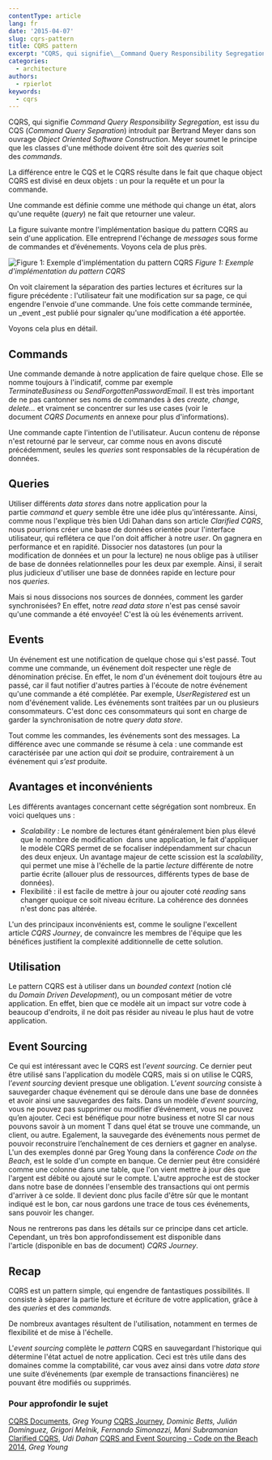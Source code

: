 ```yaml
---
contentType: article
lang: fr
date: '2015-04-07'
slug: cqrs-pattern
title: CQRS pattern
excerpt: "CQRS, qui signifie\__Command Query Responsibility Segregation_, est issu du CQS (_Command Query Separation_) introduit par Bertrand Meyer dans son ouvrage\__Object Oriented Software Construction_. Meyer soumet le principe que les classes d'une méthode doivent être soit des\__queries_ soit des\__commands_."
categories:
  - architecture
authors:
  - rpierlot
keywords:
  - cqrs
---
```



CQRS, qui signifie _Command Query Responsibility Segregation_, est issu du CQS (_Command Query Separation_) introduit par Bertrand Meyer dans son ouvrage _Object Oriented Software Construction_. Meyer soumet le principe que les classes d'une méthode doivent être soit des _queries_ soit des _commands_.

La différence entre le CQS et le CQRS résulte dans le fait que chaque object CQRS est divisé en deux objets : un pour la requête et un pour la commande.

Une commande est définie comme une méthode qui change un état, alors qu'une requête (_query_) ne fait que retourner une valeur.

La figure suivante montre l'implémentation basique du pattern CQRS au sein d'une application. Elle entreprend l'échange de _messages_ sous forme de commandes et d’événements. Voyons cela de plus près.

![Figure 1: Exemple d'implémentation du pattern CQRS]({BASE_URL}/imgs/articles/2015-04-07-cqrs-pattern/cqrs_pattern.png)
*Figure 1: Exemple d'implémentation du pattern CQRS*

On voit clairement la séparation des parties lectures et écritures sur la figure précédente : l'utilisateur fait une modification sur sa page, ce qui engendre l'envoie d'une commande. Une fois cette commande terminée, un _event _est publié pour signaler qu'une modification a été apportée.

Voyons cela plus en détail.

## Commands

Une commande demande à notre application de faire quelque chose. Elle se nomme toujours à l'indicatif, comme par exemple _TerminateBusiness_ ou _SendForgottenPasswordEmail_. Il est très important de ne pas cantonner ses noms de commandes à des _create, change, delete..._ et vraiment se concentrer sur les use cases (voir le document _CQRS Documents_ en annexe pour plus d'informations).

Une commande capte l'intention de l'utilisateur. Aucun contenu de réponse n'est retourné par le serveur, car comme nous en avons discuté précédemment, seules les _queries_ sont responsables de la récupération de données.

## Queries

Utiliser différents _data stores_ dans notre application pour la partie _command_ et _query_ semble être une idée plus qu'intéressante. Ainsi, comme nous l'explique très bien Udi Dahan dans son article _Clarified CQRS_, nous pourrions créer une base de données orientée pour l'interface utilisateur, qui reflétera ce que l'on doit afficher à notre _user_. On gagnera en performance et en rapidité.
Dissocier nos datastores (un pour la modification de données et un pour la lecture) ne nous oblige pas à utiliser de base de données relationnelles pour les deux par exemple. Ainsi, il serait plus judicieux d'utiliser une base de données rapide en lecture pour nos _queries._

Mais si nous dissocions nos sources de données, comment les garder synchronisées? En effet, notre _read data store_ n'est pas censé savoir qu'une commande a été envoyée! C'est là où les événements arrivent.

## Events

Un événement est une notification de quelque chose qui s'est passé. Tout comme une commande, un événement doit respecter une règle de dénomination précise. En effet, le nom d'un événement doit toujours être au passé, car il faut notifier d'autres parties à l'écoute de notre événement qu'une commande a été complétée. Par exemple, _UserRegistered_ est un nom d'événement valide.
Les événements sont traitées par un ou plusieurs consommateurs. C'est donc ces consommateurs qui sont en charge de garder la synchronisation de notre _query data store_.

Tout comme les commandes, les événements sont des messages. La différence avec une commande se résume à cela : une commande est caractérisée par une action qui _doit_ se produire, contrairement à un événement qui _s’est_ produite.


## Avantages et inconvénients

Les différents avantages concernant cette ségrégation sont nombreux. En voici quelques uns :

*   _Scalability :_ Le nombre de lectures étant généralement bien plus élevé que le nombre de modification  dans une application, le fait d'appliquer le modèle CQRS permet de se focaliser indépendamment sur chacun des deux enjeux. Un avantage majeur de cette scission est la _scalability_, qui permet une mise à l'échelle de la partie _lecture_ différente de notre partie écrite (allouer plus de ressources, différents types de base de données).
*   Flexibilité : il est facile de mettre à jour ou ajouter coté _reading_ sans changer quoique ce soit niveau écriture. La cohérence des données n'est donc pas altérée.

L'un des principaux inconvénients est, comme le souligne l'excellent article _CQRS Journey_, de convaincre les membres de l'équipe que les bénéfices justifient la complexité additionnelle de cette solution.

## Utilisation

Le pattern CQRS est à utiliser dans un _bounded context_ (notion clé du _Domain Driven Development_), ou un composant métier de votre application. En effet, bien que ce modèle ait un impact sur votre code à beaucoup d'endroits, il ne doit pas résider au niveau le plus haut de votre application.

## Event Sourcing

Ce qui est intéressant avec le CQRS est l’_event sourcing_. Ce dernier peut être utilisé sans l'application du modèle CQRS, mais si on utilise le CQRS, l’_event sourcing_ devient presque une obligation.
L’_event sourcing_ consiste à sauvegarder chaque événement qui se déroule dans une base de données et avoir ainsi une sauvegardes des faits. Dans un modèle d’_event sourcing_, vous ne pouvez pas supprimer ou modifier d’événement, vous ne pouvez qu’en ajouter. Ceci est bénéfique pour notre business et notre SI car nous pouvons savoir à un moment T dans quel état se trouve une commande, un client, ou autre. Egalement, la sauvegarde des événements nous permet de pouvoir reconstruire l’enchaînement de ces derniers et gagner en analyse.
L'un des exemples donné par Greg Young dans la conférence _Code on the Beach_, est le solde d'un compte en banque. Ce dernier peut être considéré comme une colonne dans une table, que l'on vient mettre à jour dès que l'argent est débité ou ajouté sur le compte. L'autre approche est de stocker dans notre base de données l'ensemble des transactions qui ont permis d'arriver à ce solde. Il devient donc plus facile d'être sûr que le montant indiqué est le bon, car nous gardons une trace de tous ces événements, sans pouvoir les changer.

Nous ne rentrerons pas dans les détails sur ce principe dans cet article. Cependant, un très bon approfondissement est disponible dans l'article (disponible en bas de document) _CQRS Journey_.

## Recap

CQRS est un pattern simple, qui engendre de fantastiques possibilités. Il consiste à séparer la partie lecture et écriture de votre application, grâce à des _queries_ et des _commands._

De nombreux avantages résultent de l'utilisation, notamment en termes de flexibilité et de mise à l'échelle.

L'_event sourcing_ complète le _pattern_ CQRS en sauvegardant l'historique qui détermine l'état actuel de notre application. Ceci est très utile dans des domaines comme la comptabilité, car vous avez ainsi dans votre _data store_ une suite d’événements (par exemple de transactions financières) ne pouvant être modifiés ou supprimés.

### Pour approfondir le sujet
[CQRS Documents](https://cqrs.files.wordpress.com/2010/11/cqrs_documents.pdf "CQRS Documents"), _Greg Young_
[CQRS Journey](https://msdn.microsoft.com/en-us/library/jj554200.aspx "Exploring CQRS and Event Sourcing"), _Dominic Betts, Julián Domínguez, Grigori Melnik, Fernando Simonazzi, Mani Subramanian_
[Clarified CQRS](http://www.udidahan.com/2009/12/09/clarified-cqrs/), _Udi Dahan_
[CQRS and Event Sourcing - Code on the Beach 2014](https://www.youtube.com/watch?v=JHGkaShoyNs), _Greg Young_
